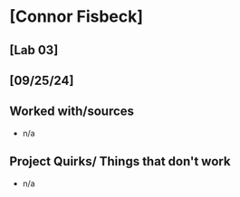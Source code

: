 # [Connor Fisbeck]
## [Lab 03]
## [09/25/24]
## Worked with/sources 
* n/a
## Project Quirks/ Things that don't work
* n/a